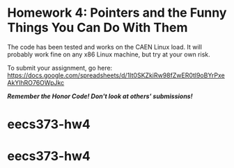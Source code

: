 # Homework 4: Pointers and the Funny Things You Can Do With Them

The code has been tested and works on the CAEN Linux load.  It will probably
work fine on any x86 Linux machine, but try at your own risk.

To submit your assignment, go here:
https://docs.google.com/spreadsheets/d/1It0SKZkiRw98fZwER0tl9oBYrPxeAkYlhRO76OWpJkc



***Remember the Honor Code! Don't look at others' submissions!***
# eecs373-hw4
# eecs373-hw4
